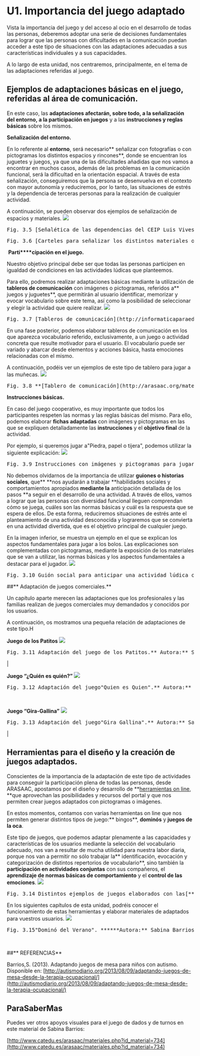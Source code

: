 
# U1. Importancia del juego adaptado

Vista la importancia del juego y del acceso al ocio en el desarrollo de todas las personas, deberemos adoptar una serie de decisiones fundamentales para lograr que las personas con dificultades en la comunicación puedan acceder a este tipo de situaciones con las adaptaciones adecuadas a sus características individuales y a sus capacidades.

A lo largo de esta unidad, nos centraremos, principalmente, en el tema de las adaptaciones referidas al juego.

## Ejemplos de adaptaciones básicas en el juego, referidas al área de comunicación.

En este caso, las&nbsp;**adaptaciones **afectarán, sobre todo, a la se&ntilde;alización del&nbsp;**entorno,**&nbsp;a la participación en** juegos**&nbsp;y a las **instrucciones y reglas básicas** sobre los mismos.

**Se&ntilde;alización del entorno.**

En lo referente al **entorno**, será necesario** se&ntilde;alizar con fotografías o con pictogramas los distintos espacios y rincones**, donde se encuentran los juguetes y juegos, ya que una de las dificultades a&ntilde;adidas que nos vamos a encontrar en muchos casos, además de las problemas en la comunicación funcional, será la dificultad en la orientación espacial. A través de esta se&ntilde;alización, conseguiremos que la persona se desenvuelva en el contexto con mayor autonomía y reduciremos, por lo tanto, las situaciones de estrés y la dependencia de terceras personas para la realización de cualquier actividad.

A continuación, se pueden observar dos ejemplos de se&ntilde;alización de espacios y materiales.
![](img/AULAS.png)
<td style="text-align: center;"><pre>Fig. 3.5 [Se&ntilde;alética de las dependencias del CEIP Luis Vives de Zaragoza](http://arasaac.org/materiales.php?id_material=939) **Autoras:** Beatriz Polo, Victoria Salvo y Laura Prieto Fernández</pre></td><td style="text-align: center;"><pre>Fig. 3.6 [Carteles para se&ntilde;alizar los distintos materiales o juegos del Aula](http://arasaac.org/materiales.php?id_material=671)**Autor:**Paco Navas</pre></td>

&nbsp;**Parti****cipación en el juego.**&nbsp;

Nuestro objetivo principal debe ser que todas las personas participen en igualdad de condiciones en las actividades l&uacute;dicas que planteemos.

Para ello, podremos realizar adaptaciones básicas mediante la utilización de **tableros de comunicación**&nbsp;con imágenes o pictogramas, referidos a** juegos y juguetes**, que permitirán al usuario identificar, memorizar y evocar vocabulario sobre este tema, así como la posibilidad de seleccionar y elegir la actividad que quiere realizar.
![](img/JUEGOS.jpg)
<td style="text-align: center;" colspan="2"><pre>Fig. 3.7 [Tableros de comunicación](http://informaticaparaeducacionespecial.blogspot.com.es/p/tableros-de-comunicacion.html) con pictogramas sobre **Juegos** y **Juguetes Autor:** José Manuel Marcos</pre></td>

En una fase posterior, podemos elaborar tableros de comunicación en los que aparezca vocabulario referido, exclusivamente, a un juego o actividad concreta que resulte motivador para el usuario. El vocabulario puede ser variado y abarcar desde elementos y acciones básica, hasta emociones relacionadas con el mismo.

A continuación, podéis ver un ejemplos de este tipo de tablero para jugar a las mu&ntilde;ecas.
![](img/Tablero_de_comunicacion_-_jugar_a_las_munyecas.jpg)
<td style="text-align: center;"><pre>Fig. 3.8 **[Tablero de comunicación](http://arasaac.org/materiales.php?id_material=224)** con instrucciones para **jugar a las mu&ntilde;ecas Autora:** Celia Marí</pre></td>

**Instrucciones básicas.**

En caso del juego cooperativo, es muy importante que todos los participantes respeten las normas y las reglas básicas del mismo. Para ello, podemos elaborar **fichas adaptadas** con imágenes y pictogramas en las que se expliquen detalladamente las **instrucciones** y el **objetivo final** de la actividad.

Por ejemplo, si queremos jugar a"Piedra, papel o tijera", podemos utilizar la siguiente explicación:
![](img/JUEGO.png)
<td style="text-align: center;"><pre>Fig. 3.9 Instrucciones con imágenes y pictogramas para jugar a"[Piedra, papel o tijera](http://arasaac.org/materiales.php?id_material=225)". **Autoras:** Ana Vicente, Ana Moliner, María Romero y Marta Pe</pre></td>

No debemos olvidarnos de la importancia de utilizar&nbsp;**guiones o historias sociales**, que**&nbsp;**nos ayudarán a trabajar&nbsp;**habilidades sociales y comportamientos apropiados **mediante la** anticipación detallada de los pasos **a seguir en el desarrollo de una actividad. A través de ellos, vamos a lograr que&nbsp;las personas con diversidad funcional lleguen comprendan cómo se juega, cuáles son las normas básicas y cuál es la respuesta que se espera de ellos. De esta forma, reduciremos situaciones de estrés ante el planteamiento de una actividad desconocida y lograremos que se convierta en una actividad divertida, que es el objetivo principal de cualquier juego.

En la imagen inferior, se muestra un ejemplo en el que se explican los aspectos fundamentales para jugar a los bolos. Las explicaciones son complementadas con pictogramas, mediante la exposición de los materiales que se van a utilizar, las normas básicas y los aspectos fundamentales a destacar para el jugador.
![](img/guin_social_juego.png)
<td style="text-align: center;"><pre>Fig. 3.10 Guión social para anticipar una actividad l&uacute;dica como jugar a los bolos.****</pre></td>

##** Adaptación de juegos comerciales.**

Un capítulo aparte merecen las adaptaciones que los profesionales y las familias realizan de juegos comerciales muy demandados y conocidos por los usuarios.

A continuación, os mostramos una peque&ntilde;a relación de adaptaciones de este tipo.H

**Juego de los Patitos**
![](img/patitos.png)
<td style="text-align: center;"><pre>Fig. 3.11 Adaptación del juego de los Patitos.**&nbsp;Autora:**&nbsp;Sabina Barrios&nbsp;**Licencia:**&nbsp;CC (BY-NC-SA)</pre></td>|&nbsp;

**Juego &ldquo;&iquest;Quién es quién?&rdquo;**
![](img/quien_es_quien.png)
<td style="text-align: center;"><pre>Fig. 3.12&nbsp;Adaptación del juego"Quien es Quien".**&nbsp;Autora:**&nbsp;Sabina Barrios &nbsp;**Licencia:**&nbsp;CC (BY-NC-SA)</pre></td><td style="text-align: center;">&nbsp;</td>

**Juego &ldquo;Gira-Gallina&rdquo;**
![](img/gira_gallina.png)
<td style="text-align: center;"><pre>Fig. 3.13 Adaptación del juego"Gira Gallina".**&nbsp;Autora:**&nbsp;Sabina Barrios&nbsp;**Licencia:**&nbsp;CC (BY-NC-SA)</pre></td>|&nbsp;

## Herramientas para el dise&ntilde;o y la creación de juegos adaptados.

Conscientes de la importancia de la adaptación de este tipo de actividades para conseguir la participación plena de todas las personas, desde ARASAAC, apostamos por el dise&ntilde;o y desarrollo de&nbsp;**[herramientas on line](http://arasaac.org/herramientas.php), **que aprovechan las posibilidades y recursos del portal y que nos permiten crear juegos adaptados con pictogramas o imágenes.

En estos momentos, contamos con varias herramientas on line que nos permiten generar distintos tipos de juego:** bingos**, **dominós** y **juegos de la oca**.

Este tipo de juegos, que podemos adaptar plenamente a las capacidades y características de los usuarios mediante la selección del vocabulario adecuado, nos van a resultar de mucha utilidad para nuestra labor diaria, porque nos van a permitir no sólo trabajar la** identificación, evocación y categorización de distintos repertorios de vocabulario**, sino también la **participación en actividades conjuntas** con sus compa&ntilde;eros, el **aprendizaje de normas básicas de comportamiento** y el **control de las emociones**.
![](img/Bingo_Navidad_ARASAAC.jpg)
<td style="text-align: center;" colspan="3"><pre>Fig. 3.14&nbsp;Distintos ejemplos de juegos elaborados con las[** herramientas on line**](http://arasaac.org/herramientas.php) de ARASAAC</pre></td>

En los siguientes capítulos de esta unidad, podréis conocer el funcionamiento de estas herramientas y elaborar materiales de adaptados para vuestros usuarios.
![](img/dominos.png)
<td style="text-align: center;"><pre>Fig. 3.15"Dominó del Verano". ******Autora:**&nbsp;Sabina Barrios**&nbsp;****Licencia:**&nbsp;CC (BY-NC-SA)</pre></td>

&nbsp;

##** REFERENCIAS**

Barrios,S. (2013). Adaptando juegos de mesa para ni&ntilde;os con autismo. Disponible en: [http://autismodiario.org/2013/08/09/adaptando-juegos-de-mesa-desde-la-terapia-ocupacional/](http://autismodiario.org/2013/08/09/adaptando-juegos-de-mesa-desde-la-terapia-ocupacional/)

## ParaSaberMas

Puedes ver otros apoyos visuales para el juego de dados y de turnos en este material de Sabina Barrios:

[http://www.catedu.es/arasaac/materiales.php?id_material=734](http://www.catedu.es/arasaac/materiales.php?id_material=734)&nbsp;

